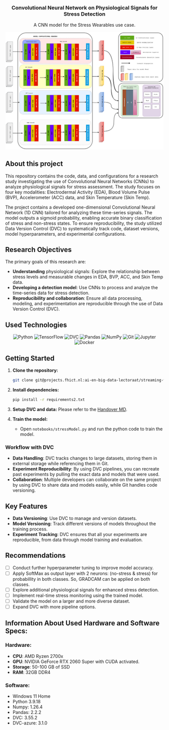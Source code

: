 <a id="readme-top"></a>
<br />
<div align="center">

  <h3 align="center">Convolutional Neural Network on Physiological Signals for Stress Detection</h3>

  <p align="center">
    A CNN model for the Stress Wearables use case.
    <br />
</div>



![Model Configuration](./images/handover/Model-Configuration.png)

## About this project
This repository contains the code, data, and configurations for a research study investigating the use of Convolutional Neural Networks (CNNs) to analyze physiological signals for stress assessment. The study focuses on four key modalities: Electrodermal Activity (EDA), Blood Volume Pulse (BVP), Accelerometer (ACC) data, and Skin Temperature (Skin Temp).

The project contains a developed one-dimensional Convolutional Neural Network (1D CNN) tailored for analyzing these time-series signals. The model outputs a sigmoid probability, enabling accurate binary classification of stress and non-stress states. To ensure reproducibility, the study utilized Data Version Control (DVC) to systematically track code, dataset versions, model hyperparameters, and experimental configurations. 
## Research Objectives
The primary goals of this research are:
- **Understanding** physiological signals: Explore the relationship between stress levels and measurable changes in EDA, BVP, ACC, and Skin Temp data.
- **Developing a detection model**: Use CNNs to process and analyze the time-series data for stress detection.
- **Reproducibility and collaboration**: Ensure all data processing, modeling, and experimentation are reproducible through the use of Data Version Control (DVC).

## Used Technologies
<div align="center">
    <img src="https://img.shields.io/badge/Python-3776AB?style=for-the-badge&logo=python&logoColor=white" alt="Python" />
    <img src="https://img.shields.io/badge/TensorFlow-FF6F00?style=for-the-badge&logo=tensorflow&logoColor=white" alt="TensorFlow" />
    <img src="https://img.shields.io/badge/DVC-945DD6?style=for-the-badge&logo=dvc&logoColor=white" alt="DVC" />
    <img src="https://img.shields.io/badge/Pandas-150458?style=for-the-badge&logo=pandas&logoColor=white" alt="Pandas" />
    <img src="https://img.shields.io/badge/NumPy-013243?style=for-the-badge&logo=numpy&logoColor=white" alt="NumPy" />
    <img src="https://img.shields.io/badge/Git-F05032?style=for-the-badge&logo=git&logoColor=white" alt="Git" />
    <img src="https://img.shields.io/badge/Jupyter-F37626?style=for-the-badge&logo=jupyter&logoColor=white" alt="Jupyter" />
    <img src="https://img.shields.io/badge/Docker-2496ED?style=for-the-badge&logo=docker&logoColor=white" alt="Docker" />
</div>

## Getting Started

1. **Clone the repository:**
    ```bash
    git clone git@projects.fhict.nl:ai-en-big-data-lectoraat/streaming-wearables-and-stress-measurement-platform/convolutional-neural-network-on-multimodal-data-for-stress-assessment.git
    ```

2. **Install dependencies:**
    ```bash
    pip install -r requirements2.txt
    ```

3. **Setup DVC and data:**
Please refer to the [Handover MD](https://projects.fhict.nl/ai-en-big-data-lectoraat/streaming-wearables-and-stress-measurement-platform/convolutional-neural-network-on-multimodal-data-for-stress-assessment/-/blob/main/handover.md?ref_type=heads).

4. **Train the model:**
    - Open `notebooks/stressModel.py` and run the python code to train the model.

### Workflow with DVC

- **Data Handling**: DVC tracks changes to large datasets, storing them in external storage while referencing them in Git.
- **Experiment Reproducibility**: By using DVC pipelines, you can recreate past experiments by pulling the exact data and models that were used.
- **Collaboration**: Multiple developers can collaborate on the same project by using DVC to share data and models easily, while Git handles code versioning.

## Key Features

- **Data Versioning**: Use DVC to manage and version datasets.
- **Model Versioning**: Track different versions of models throughout the training process.
- **Experiment Tracking**: DVC ensures that all your experiments are reproducible, from data through model training and evaluation.

## Recommendations 
- [ ] Conduct further hyperparameter tuning to improve model accuracy.
- [ ] Apply SoftMax as output layer with 2 neurons: (no-stress & stress) for probabillity in both classes. So, GRADCAM can be applied on both classes.
- [ ] Explore additional physiological signals for enhanced stress detection.
- [ ] Implement real-time stress monitoring using the trained model.
- [ ] Validate the model on a larger and more diverse dataset.
- [ ] Expand DVC with more pipeline options.

## Information About Used Hardware and Software Specs:
### Hardware: 
- **CPU**: AMD Ryzen 2700x
- **GPU**: NVIDIA GeForce RTX 2060 Super with CUDA activated.
- **Storage**: 50-100 GB of SSD
- **RAM**: 32GB DDR4

### Software:
- Windows 11 Home
- Python 3.9.18
- Numpy: 1.26.4
- Pandas: 2.2.2
- DVC: 3.55.2
- DVC-azure: 3.1.0 



